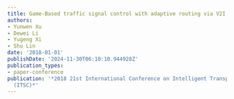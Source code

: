 ```yaml
---
title: Game-Based traffic signal control with adaptive routing via V2I
authors:
- Yunwen Xu
- Dewei Li
- Yugeng Xi
- Shu Lin
date: '2018-01-01'
publishDate: '2024-11-30T06:10:10.944928Z'
publication_types:
- paper-conference
publication: '*2018 21st International Conference on Intelligent Transportation Systems
  (ITSC)*'
---
```

